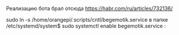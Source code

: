 Реализацию бота брал отсюда https://habr.com/ru/articles/732136/




sudo ln -s /home/orangepi/.scripts/cntl/begemotik.service в папке /etc/systemd/system$
sudo systemctl enable begemotik.service
: